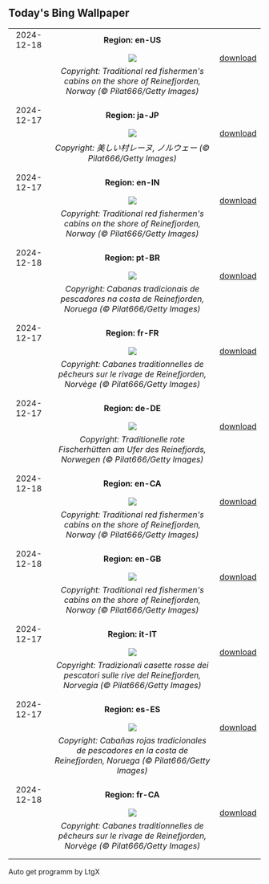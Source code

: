 ## Today's Bing Wallpaper
|      |      |      |
| :----: | :----: | :----: |
|2024-12-18|**Region: en-US**||
||![](https://www.bing.com/th?id=OHR.ReinefjordenNorway_EN-US8636083241_UHD.jpg&pid=hp&w=1152&h=648&rs=1&c=4)| [download](https://www.bing.com/th?id=OHR.ReinefjordenNorway_EN-US8636083241_UHD.jpg)|
||*Copyright: Traditional red fishermen's cabins on the shore of Reinefjorden, Norway (© Pilat666/Getty Images)*
||
|||
|2024-12-17|**Region: ja-JP**||
||![](https://www.bing.com/th?id=OHR.ReinefjordenNorway_JA-JP8145740016_UHD.jpg&pid=hp&w=1152&h=648&rs=1&c=4)| [download](https://www.bing.com/th?id=OHR.ReinefjordenNorway_JA-JP8145740016_UHD.jpg)|
||*Copyright: 美しい村レーヌ, ノルウェー (© Pilat666/Getty Images)*
||
|||
|2024-12-17|**Region: en-IN**||
||![](https://www.bing.com/th?id=OHR.ReinefjordenNorway_EN-IN1479907327_UHD.jpg&pid=hp&w=1152&h=648&rs=1&c=4)| [download](https://www.bing.com/th?id=OHR.ReinefjordenNorway_EN-IN1479907327_UHD.jpg)|
||*Copyright: Traditional red fishermen's cabins on the shore of Reinefjorden, Norway (© Pilat666/Getty Images)*
||
|||
|2024-12-18|**Region: pt-BR**||
||![](https://www.bing.com/th?id=OHR.ReinefjordenNorway_PT-BR6626525854_UHD.jpg&pid=hp&w=1152&h=648&rs=1&c=4)| [download](https://www.bing.com/th?id=OHR.ReinefjordenNorway_PT-BR6626525854_UHD.jpg)|
||*Copyright: Cabanas tradicionais de pescadores na costa de Reinefjorden, Noruega (© Pilat666/Getty Images)*
||
|||
|2024-12-17|**Region: fr-FR**||
||![](https://www.bing.com/th?id=OHR.ReinefjordenNorway_FR-FR9231276610_UHD.jpg&pid=hp&w=1152&h=648&rs=1&c=4)| [download](https://www.bing.com/th?id=OHR.ReinefjordenNorway_FR-FR9231276610_UHD.jpg)|
||*Copyright: Cabanes traditionnelles de pêcheurs sur le rivage de Reinefjorden, Norvège (© Pilat666/Getty Images)*
||
|||
|2024-12-17|**Region: de-DE**||
||![](https://www.bing.com/th?id=OHR.ReinefjordenNorway_DE-DE5744534611_UHD.jpg&pid=hp&w=1152&h=648&rs=1&c=4)| [download](https://www.bing.com/th?id=OHR.ReinefjordenNorway_DE-DE5744534611_UHD.jpg)|
||*Copyright: Traditionelle rote Fischerhütten am Ufer des Reinefjords, Norwegen (© Pilat666/Getty Images)*
||
|||
|2024-12-18|**Region: en-CA**||
||![](https://www.bing.com/th?id=OHR.ReinefjordenNorway_EN-CA2665608310_UHD.jpg&pid=hp&w=1152&h=648&rs=1&c=4)| [download](https://www.bing.com/th?id=OHR.ReinefjordenNorway_EN-CA2665608310_UHD.jpg)|
||*Copyright: Traditional red fishermen's cabins on the shore of Reinefjorden, Norway (© Pilat666/Getty Images)*
||
|||
|2024-12-18|**Region: en-GB**||
||![](https://www.bing.com/th?id=OHR.ReinefjordenNorway_EN-GB7665717824_UHD.jpg&pid=hp&w=1152&h=648&rs=1&c=4)| [download](https://www.bing.com/th?id=OHR.ReinefjordenNorway_EN-GB7665717824_UHD.jpg)|
||*Copyright: Traditional red fishermen's cabins on the shore of Reinefjorden, Norway (© Pilat666/Getty Images)*
||
|||
|2024-12-17|**Region: it-IT**||
||![](https://www.bing.com/th?id=OHR.ReinefjordenNorway_IT-IT7180371144_UHD.jpg&pid=hp&w=1152&h=648&rs=1&c=4)| [download](https://www.bing.com/th?id=OHR.ReinefjordenNorway_IT-IT7180371144_UHD.jpg)|
||*Copyright: Tradizionali casette rosse dei pescatori sulle rive del Reinefjorden, Norvegia (© Pilat666/Getty Images)*
||
|||
|2024-12-17|**Region: es-ES**||
||![](https://www.bing.com/th?id=OHR.ReinefjordenNorway_ES-ES2052368531_UHD.jpg&pid=hp&w=1152&h=648&rs=1&c=4)| [download](https://www.bing.com/th?id=OHR.ReinefjordenNorway_ES-ES2052368531_UHD.jpg)|
||*Copyright: Cabañas rojas tradicionales de pescadores en la costa de Reinefjorden, Noruega (© Pilat666/Getty Images)*
||
|||
|2024-12-18|**Region: fr-CA**||
||![](https://www.bing.com/th?id=OHR.ReinefjordenNorway_FR-CA4918243263_UHD.jpg&pid=hp&w=1152&h=648&rs=1&c=4)| [download](https://www.bing.com/th?id=OHR.ReinefjordenNorway_FR-CA4918243263_UHD.jpg)|
||*Copyright: Cabanes traditionnelles de pêcheurs sur le rivage de Reinefjorden, Norvège (© Pilat666/Getty Images)*
||
|||

Auto get programm by LtgX
